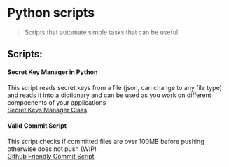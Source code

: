 # Python scripts
> Scripts that automate simple tasks that can be useful


## Scripts:

#### Secret Key Manager in Python
This script reads secret keys from a file (json, can change to any file type) and reads it into a dictionary and can be used as you work on different compoenents of your applications <br>
[Secret Keys Manager Class](https://gist.github.com/mcrd25/9eefe3fe6ad91c753a59c237a5a70cff)

#### Valid Commit Script
This script checks if committed files are over 100MB before pushing otherwise does not push (WIP) <br>
[Github Friendly Commit Script](https://gist.github.com/mcrd25/5628465104cd213239578477e746bf47)

